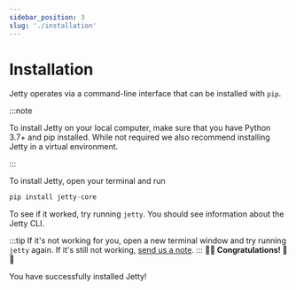 ```yaml
---
sidebar_position: 3
slug: './installation'
---
```


# Installation

Jetty operates via a command-line interface that can be installed with `pip`.

:::note

To install Jetty on your local computer, make sure that you have Python 3.7+ and pip installed. While not required we also recommend installing Jetty in a virtual environment.

:::

To install Jetty, open your terminal and run

```python
pip install jetty-core
```

To see if it worked, try running `jetty`. You should see information about the Jetty CLI.

:::tip
If it's not working for you, open a new terminal window and try running `jetty` again. If it's still not working, [send us a note](mailto:support@get-jetty.com).
:::
**🎉🎉 Congratulations! 🎉🎉**

You have successfully installed Jetty!
